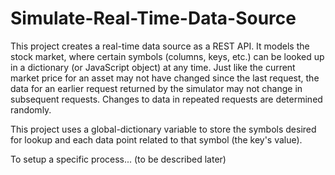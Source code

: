 # Simulate-Real-Time-Data-Source
This project creates a real-time data source as a REST API. It models the stock market, where certain symbols (columns, keys, etc.) can be looked up in a dictionary (or JavaScript object) at any time. Just like the current market price for an asset may not have changed since the last request, the data for an earlier request returned by the simulator may not change in subsequent requests. Changes to data in repeated requests are determined randomly.

This project uses a global-dictionary variable to store the symbols desired for lookup and each data point related to that symbol (the key's value). 

To setup a specific process... (to be described later)
